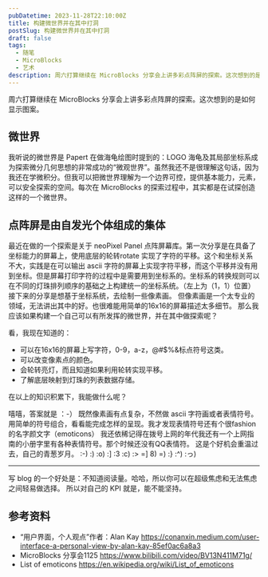 ```yaml
---
pubDatetime: 2023-11-28T22:10:00Z
title: 构建微世界并在其中打洞
postSlug: 构建微世界并在其中打洞
draft: false
tags:
  - 随笔
  - MicroBlocks
  - 艺术
description: 周六打算继续在 MicroBlocks 分享会上讲多彩点阵屏的探索。这次想到的是如何去绘图。
---
```


周六打算继续在 MicroBlocks 分享会上讲多彩点阵屏的探索。这次想到的是如何显示图案。

## 微世界

我听说的微世界是 Papert 在做海龟绘图时提到的：LOGO 海龟及其局部坐标系成为探索微分几何思想的非常成功的“微观世界”。虽然我还不是很理解这句话，因为我还在学微积分。但我可以把微世界理解为一个边界可控，提供基本能力，元素，可以安全探索的空间。每次在 MicroBlocks 的探索过程中，其实都是在试探创造这样的一个微世界。

## 点阵屏是由自发光个体组成的集体

最近在做的一个探索是关于 neoPixel Panel 点阵屏幕库。第一次分享是在具备了坐标能力的屏幕上，使用底层的轮转rotate 实现了字符的平移。这个和坐标关系不大，实践是在可以输出 ascii 字符的屏幕上实现字符平移，而这个平移并没有用到坐标。但是屏幕打印字符的过程中是需要用到坐标系的。坐标系的转换规则可以在不同的灯珠排列顺序的基础之上构建统一的坐标系统。（左上为（1，1）位置）
接下来的分享是想基于坐标系统，去绘制一些像素画。
但像素画是一个太专业的领域，无法讲出其中的好。也很难能用简单的16x16的屏幕描述太多细节。
那么我应该如果构建一个自己可以有所发挥的微世界，并在其中做探索呢？

看，我现在知道的：

- 可以在16x16的屏幕上写字符，0-9，a-z，@#$%&标点符号这类。
- 可以改变像素点的颜色。
- 会轮转亮灯，而且知道如果利用轮转实现平移。
- 了解底层映射到灯珠的列表数据存储。

在以上的知识积累下，我能做什么呢？

嘻嘻，答案就是 ：-）
既然像素画有点复杂，不然做 ascii 字符画或者表情符号。用简单的符号组合，看看能完成怎样的呈现。我才发现表情符号还有个很fashion 的名字颜文字（emoticons）
我还依稀记得在拨号上网的年代我还有一个上网指南的小册字里有各种表情符号。那个时候还没有QQ表情符。
这是个好机会重温过去，自己的青葱岁月。
:-) :) :o) :] :3 :c) :> =] 8) =) :} :^) :っ)

---

写 blog 的一个好处是：不知道阅读量。哈哈，所以你可以在超级焦虑和无法焦虑之间轻易做选择。
所以对自己的 KPI 就是，能不能坚持。

## 参考资料

- “用户界面，个人观点”作者：Alan Kay https://conanxin.medium.com/user-interface-a-personal-view-by-alan-kay-85ef0ac6a8a3
- MicroBlocks 分享会1125 https://www.bilibili.com/video/BV13N411M71g/
- List of emoticons https://en.wikipedia.org/wiki/List_of_emoticons
